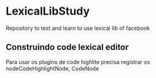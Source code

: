 # LexicalLibStudy
 Repository to test and learn to use lexical lib of facebook

## Construindo code lexical editor
Para usar os plugins de code highlite precisa registrar os nodeCodeHighlightNode, CodeNode